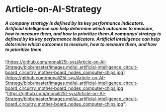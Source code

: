 # Article-on-AI-Strategy

##### A company strategy is defined by its key performance indicators. Artificial intelligence can help determine which outcomes to measure, how to measure them, and how to prioritize them.A companys'strategy is defined by its key performance indicators. Artificial intelligence can help determine which outcomes to measure, how to measure them, and how to prioritize them.

![https://github.com/monali25t-sys/Article-on-AI-Strategy/blob/master/images.md/ai_artificial-intelligence_circuit-board_circuitry_mother-board_nodes_computer-chips.jpg](https://github.com/monali25t-sys/Article-on-AI-Strategy/blob/master/images.md/ai_artificial-intelligence_circuit-board_circuitry_mother-board_nodes_computer-chips.jpg "https://github.com/monali25t-sys/Article-on-AI-Strategy/blob/master/images.md/ai_artificial-intelligence_circuit-board_circuitry_mother-board_nodes_computer-chips.jpg")
